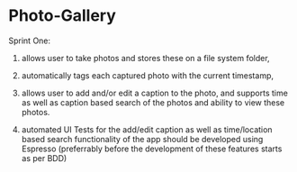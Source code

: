 # Photo-Gallery
Sprint One:
1. allows user to take photos and stores these on a file system folder,
2. automatically tags each captured photo with the current timestamp,
3. allows user to add and/or edit a caption to the photo, and supports time as well as caption based search of the photos and ability to view these photos.

4. automated UI Tests for the add/edit caption as well as time/location based search functionality of the app should be developed using Espresso (preferrably before the development of these features starts as per BDD) 
